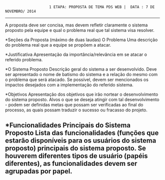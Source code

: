                         1 ETAPA: PROPOSTA DE TEMA PDS WEB |  DATA : 7 DE NOVEMBRO/ 2014
------------------------------------------------------------------------------------------------------------------------------
A proposta deve ser concisa, mas devem refletir claramente o sistema proposto pela equipe e qual o problema real que tal sistema visa resolver.

*Seções da Proposta (máximo de duas laudas)
O Problema
Uma descrição do problema real que a equipe se propõem a atacar.

*Justificativa
Apresentação da importância/relevância em se atacar o referido problema.

*O Sistema Proposto
Descrição geral do sistema a ser desenvolvido. Deve ser apresentado o nome de batismo do sistema e a relação do mesmo com o problema que será atacado. Se possível, devem ser mencionados os impactos desejados com a implementação do referido sistema.

*Objetivos
Apresentação dos objetivos que irão nortear o desenvolvimento do sistema proposto. Alvos o que se deseja atingir com tal desenvolvimento - podem ser definidas metas que possam ser verificadas ao final do processo, as quais possam traduzir o sucesso ou fracasso do projeto.

*Funcionalidades Principais do Sistema Proposto
Lista das funcionalidades (funções que estarão disponíveis para os usuários do sistema proposto) principais do sistema proposto. Se houverem diferentes tipos de usuário (papéis diferentes), as funcionalidades devem ser agrupadas por papel.
--------------------------------------------------------------------------------------------------------------------------
